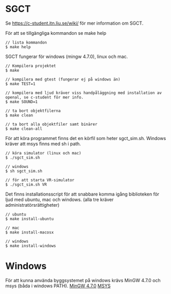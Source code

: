 SGCT
====

Se https://c-student.itn.liu.se/wiki/ för mer information om SGCT.

För att se tillgängliga kommandon se make help

	// lista kommandon
	$ make help 

SGCT fungerar för windows (mingw 4.7.0), linux och mac.

    // Kompilera projektet
    $ make
	
	// kompilera med gtest (fungerar ej på windows än)
	$ make TEST=1
	
	// kompilera med ljud kräver viss handpåläggning med installation av openal, se c-student för mer info.
	$ make SOUND=1
	
	// ta bort objektfilerna
	$ make clean
	
	// ta bort alla objektfiler samt binärer
	$ make clean-all
	
För att köra programmet finns det en körfil som heter sgct_sim.sh. Windows kräver att msys finns med sh i path.

	// köra simulator (linux och mac)
	$ ./sgct_sim.sh
	
	// windows
	$ sh sgct_sim.sh
	
	// för att starta VR-simulator
	$ ./sgct_sim.sh VR
	
Det finns installationsscript för att snabbare komma igång biblioteken för ljud med ubuntu, mac och windows. (alla tre kräver administratörsrättigheter)

	// ubuntu
	$ make install-ubuntu
	
	// mac
	$ make install-macosx
	
	// windows
	$ make install-windows
	
Windows
====
För att kunna använda byggsystemet på windows krävs MinGW 4.7.0 och msys (båda i windows PATH).
[MinGW 4.7.0](https://c-student.itn.liu.se/wiki/_media/develop:mingw_4.7.0.zip)
[MSYS](http://www.mingw.org/wiki/MSYS)
